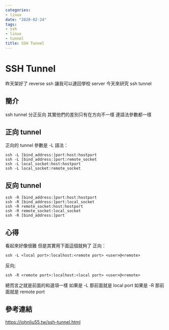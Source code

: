 ```yaml
---
categories:
- linux
date: "2020-02-24"
tags:
- ssh
- linux
- tunnel
title: SSH Tunnel
---
```


# SSH Tunnel

昨天架好了 reverse ssh 讓我可以連回學校 server
今天來研究 ssh tunnel

## 簡介

ssh tunnel 分正反向
其實他們的差別只有在方向不一樣
連語法參數都一樣

## 正向 tunnel

正向的 tunnel 參數是 -L
語法：

```
ssh -L [bind_address:]port:host:hostport
ssh -L [bind_address:]port:remote_socket
ssh -L local_socket:host:hostport
ssh -L local_socket:remote_socket
```

## 反向 tunnel

```
ssh -R [bind_address:]port:host:hostport
ssh -R [bind_address:]port:local_socket
ssh -R remote_socket:host:hostport
ssh -R remote_socket:local_socket
ssh -R [bind_address:]port
```

## 心得

看起來好像很難
但是其實用下面這個就夠了
正向：

```
ssh -L <local port>:localhost:<remote port> <user>@<remote>
```

反向;

```
ssh -R <remote port>:localhost:<local port> <user>@<remote>
```

總而言之就是前面的和選項一樣
如果是 -L 那前面就是 local port
如果是 -R 那前面就是 remote port

## 參考連結

https://johnliu55.tw/ssh-tunnel.html
